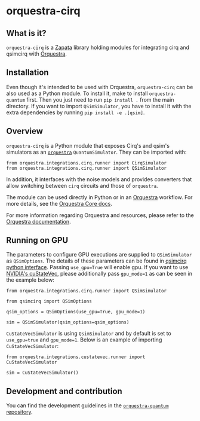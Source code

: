 # orquestra-cirq

## What is it?

`orquestra-cirq` is a [Zapata](https://www.zapatacomputing.com) library holding modules for integrating cirq and qsimcirq with [Orquestra](https://www.zapatacomputing.com/orquestra/).

## Installation

Even though it's intended to be used with Orquestra, `orquestra-cirq` can be also used as a Python module.
To install it, make to install `orquestra-quantum` first. Then you just need to run `pip install .` from the main directory.
If you want to import `QSimSimulator`, you have to install it with the extra dependencies by running `pip install -e .[qsim]`.

## Overview

`orquestra-cirq` is a Python module that exposes Cirq's and qsim's simulators as an [`orquestra`](https://github.com/zapatacomputing/orquestra-quantum/blob/main/src/orquestra/quantum/api/backend.py) `QuantumSimulator`. They can be imported with:

```
from orquestra.integrations.cirq.runner import CirqSimulator
from orquestra.integrations.cirq.runner import QSimSimulator
```

In addition, it interfaces with the noise models and provides converters that allow switching between `cirq` circuits and those of `orquestra`.

The module can be used directly in Python or in an [Orquestra](https://www.orquestra.io) workflow.
For more details, see the [Orquestra Core docs](https://zapatacomputing.github.io/orquestra-core/index.html).

For more information regarding Orquestra and resources, please refer to the [Orquestra documentation](https://www.orquestra.io/docs).

## Running on GPU

The parameters to configure GPU executions are supplied to `QSimSimulator` as `QSimOptions`. The details of these parameters can be found in [qsimcirq python interface](https://quantumai.google/qsim/cirq_interface#gpu_execution). Passing `use_gpu=True` will enable gpu. If you want to use [NVIDIA's cuStateVec](https://docs.nvidia.com/cuda/cuquantum/custatevec/index.html), please additionally pass `gpu_mode=1` as can be seen in the example below:

```
from orquestra.integrations.cirq.runner import QSimSimulator

from qsimcirq import QSimOptions

qsim_options = QSimOptions(use_gpu=True, gpu_mode=1)

sim = QSimSimulator(qsim_options=qsim_options)
```

`CuStateVecSimulator` is using `QsimSimulator` and by default is set to `use_gpu=true` and `gpu_mode=1`. Below is an example of importing `CuStateVecSimulator`:

```
from orquestra.integrations.custatevec.runner import CuStateVecSimulator

sim = CuStateVecSimulator()
```

## Development and contribution

You can find the development guidelines in the [`orquestra-quantum` repository](https://github.com/zapatacomputing/orquestra-quantum).
